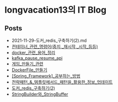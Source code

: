 # longvacation13의 IT Blog
## Posts

- 2021-11-29-도커_redis_구축하기(2).md
- [컨테이너_관련_명령어(중지,_재시작,_시작_등등)](posts/컨테이너_관련_명령어(중지,_재시작,_시작_등등).md)
- [docker_관련_용어_정리](posts/docker_관련_용어_정리.md)
- [kafka_pause_resume_api](posts/kafka_pause_resume_api.md)
- [게임_만들기_관련](posts/게임_만들기_관련.md)
- [DockerFile_만들기](posts/DockerFile_만들기.md)
- [[Spring_Framework]_공부하는_방법](posts/[Spring_Framework]_공부하는_방법.md)
- [전략패턴_&amp;_템플릿메서드_패턴을_활용한_정보_업데이트](posts/전략패턴_&amp;_템플릿메서드_패턴을_활용한_정보_업데이트.md)
- [도커_redis_구축하기(2)](posts/도커_redis_구축하기(2).md)
- [StringBuilder와_StringBuffer](posts/StringBuilder와_StringBuffer.md)
